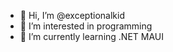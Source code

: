 - 👋 Hi, I’m @exceptionalkid
- 👀 I’m interested in programming 
- 🌱 I’m currently learning .NET MAUI

<!---
exceptionalkid/exceptionalkid is a ✨ special ✨ repository because its `README.md` (this file) appears on your GitHub profile.
You can click the Preview link to take a look at your changes.
--->
